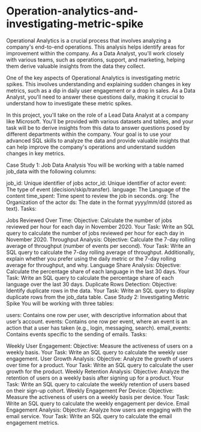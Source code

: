 # Operation-analytics-and-investigating-metric-spike
Operational Analytics is a crucial process that involves analyzing a company's end-to-end operations. This analysis helps identify areas for improvement within the company. As a Data Analyst, you'll work closely with various teams, such as operations, support, and marketing, helping them derive valuable insights from the data they collect.

One of the key aspects of Operational Analytics is investigating metric spikes. This involves understanding and explaining sudden changes in key metrics, such as a dip in daily user engagement or a drop in sales. As a Data Analyst, you'll need to answer these questions daily, making it crucial to understand how to investigate these metric spikes.

In this project, you'll take on the role of a Lead Data Analyst at a company like Microsoft. You'll be provided with various datasets and tables, and your task will be to derive insights from this data to answer questions posed by different departments within the company. Your goal is to use your advanced SQL skills to analyze the data and provide valuable insights that can help improve the company's operations and understand sudden changes in key metrics.

Case Study 1: Job Data Analysis
You will be working with a table named job_data with the following columns:

job_id: Unique identifier of jobs
actor_id: Unique identifier of actor
event: The type of event (decision/skip/transfer).
language: The Language of the content
time_spent: Time spent to review the job in seconds.
org: The Organization of the actor
ds: The date in the format yyyy/mm/dd (stored as text).
Tasks:

Jobs Reviewed Over Time:
Objective: Calculate the number of jobs reviewed per hour for each day in November 2020.
Your Task: Write an SQL query to calculate the number of jobs reviewed per hour for each day in November 2020.
Throughput Analysis:
Objective: Calculate the 7-day rolling average of throughput (number of events per second).
Your Task: Write an SQL query to calculate the 7-day rolling average of throughput. Additionally, explain whether you prefer using the daily metric or the 7-day rolling average for throughput, and why.
Language Share Analysis:
Objective: Calculate the percentage share of each language in the last 30 days.
Your Task: Write an SQL query to calculate the percentage share of each language over the last 30 days.
Duplicate Rows Detection:
Objective: Identify duplicate rows in the data.
Your Task: Write an SQL query to display duplicate rows from the job_data table.
Case Study 2: Investigating Metric Spike
You will be working with three tables:

users: Contains one row per user, with descriptive information about that user’s account.
events: Contains one row per event, where an event is an action that a user has taken (e.g., login, messaging, search).
email_events: Contains events specific to the sending of emails.
Tasks:

Weekly User Engagement:
Objective: Measure the activeness of users on a weekly basis.
Your Task: Write an SQL query to calculate the weekly user engagement.
User Growth Analysis:
Objective: Analyze the growth of users over time for a product.
Your Task: Write an SQL query to calculate the user growth for the product.
Weekly Retention Analysis:
Objective: Analyze the retention of users on a weekly basis after signing up for a product.
Your Task: Write an SQL query to calculate the weekly retention of users based on their sign-up cohort.
Weekly Engagement Per Device:
Objective: Measure the activeness of users on a weekly basis per device.
Your Task: Write an SQL query to calculate the weekly engagement per device.
Email Engagement Analysis:
Objective: Analyze how users are engaging with the email service.
Your Task: Write an SQL query to calculate the email engagement metrics.
